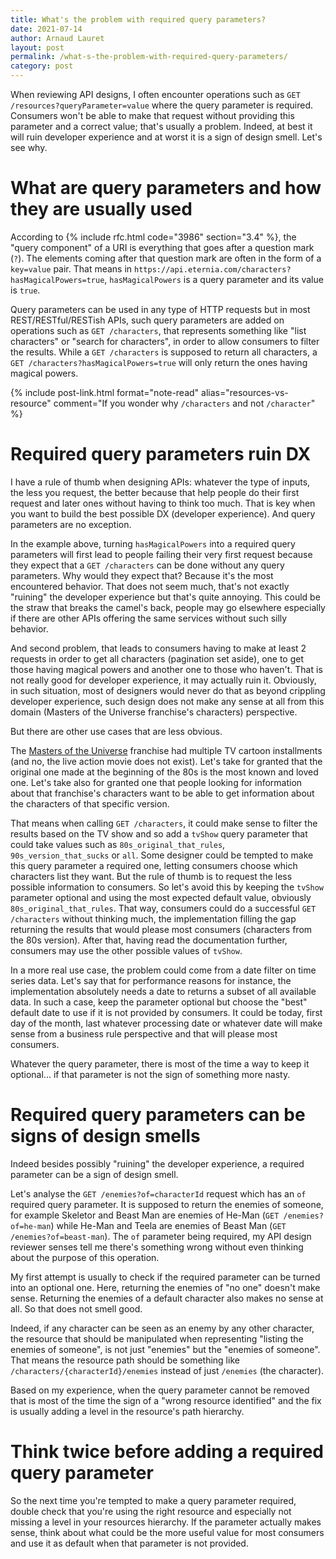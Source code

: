 ```yaml
---
title: What's the problem with required query parameters?
date: 2021-07-14
author: Arnaud Lauret
layout: post
permalink: /what-s-the-problem-with-required-query-parameters/
category: post
---
```


When reviewing API designs, I often encounter operations such as `GET /resources?queryParameter=value` where the query parameter is required.
Consumers won't be able to make that request without providing this parameter and a correct value; that's usually a problem.
Indeed, at best it will ruin developer experience and at worst it is a sign of design smell.
Let's see why.
<!--more-->

# What are query parameters and how they are usually used

According to {% include rfc.html code="3986" section="3.4" %}, the "query component" of a URI is everything that goes after a question mark (`?`).
The elements coming after that question mark are often in the form of a `key=value` pair. 
That means in `https://api.eternia.com/characters?hasMagicalPowers=true`, `hasMagicalPowers` is a query parameter and its value is `true`.

Query parameters can be used in any type of HTTP requests but in most REST/RESTful/RESTish APIs, such query parameters are added on operations such as `GET /characters`, that represents something like "list characters" or "search for characters", in order to allow consumers to filter the results.
While a `GET /characters` is supposed to return all characters, a `GET /characters?hasMagicalPowers=true` will only return the ones having magical powers.

{% include post-link.html format="note-read" alias="resources-vs-resource" comment="If you wonder why `/characters` and not `/character`" %}

# Required query parameters ruin DX

I have a rule of thumb when designing APIs: whatever the type of inputs, the less you request, the better because that help people do their first request and later ones without having to think too much.
That is key when you want to build the best possible DX (developer experience).
And query parameters are no exception.

In the example above, turning `hasMagicalPowers` into a required query parameters will first lead to people failing their very first request because they expect that a `GET /characters` can be done without any query parameters.
Why would they expect that?
Because it's the most encountered behavior.
That does not seem much, that's not exactly "ruining" the developer experience but that's quite annoying.
This could be the straw that breaks the camel's back, people may go elsewhere especially if there are other APIs offering the same services without such silly behavior.

And second problem, that leads to consumers having to make at least 2 requests in order to get all characters (pagination set aside), one to get those having magical powers and another one to those who haven't.
That is not really good for developer experience, it may actually ruin it.
Obviously, in such situation, most of designers would never do that as beyond crippling developer experience, such design does not make any sense at all from this domain (Masters of the Universe franchise's characters) perspective.

But there are other use cases that are less obvious.

The [Masters of the Universe](https://en.wikipedia.org/wiki/Masters_of_the_Universe) franchise had multiple TV cartoon installments (and no, the live action movie does not exist).
Let's take for granted that the original one made at the beginning of the 80s is the most known and loved one.
Let's take also for granted one that people looking for information about that franchise's characters want to be able to get information about the characters of that specific version.

That means when calling `GET /characters`, it could make sense to filter the results based on the TV show and so add a `tvShow` query parameter that could take values such as `80s_original_that_rules`, `90s_version_that_sucks` or `all`.
Some designer could be tempted to make this query parameter a required one, letting consumers choose which characters list they want.
But the rule of thumb is to request the less possible information to consumers.
So let's avoid this by keeping the `tvShow` parameter optional and using the most expected default value, obviously `80s_original_that_rules`.
That way, consumers could do a successful `GET /characters` without thinking much, the implementation filling the gap returning the results that would please most consumers (characters from the 80s version).
After that, having read the documentation further, consumers may use the other possible values of `tvShow`.

In a more real use case, the problem could come from a date filter on time series data.
Let's say that for performance reasons for instance, the implementation absolutely needs a date to returns a subset of all available data.
In such a case, keep the parameter optional but choose the "best" default date to use if it is not provided by consumers.
It could be today, first day of the month, last whatever processing date or whatever date will make sense from a business rule perspective and that will please most consumers.

Whatever the query parameter, there is most of the time a way to keep it optional... if that parameter is not the sign of something more nasty.

# Required query parameters can be signs of design smells

Indeed besides possibly "ruining" the developer experience, a required parameter can be a sign of design smell.

Let's analyse the `GET /enemies?of=characterId` request which has an `of` required query parameter.
It is supposed to return the enemies of someone, for example Skeletor and Beast Man are enemies of He-Man (`GET /enemies?of=he-man`) while He-Man and Teela are enemies of Beast Man (`GET /enemies?of=beast-man`).
The `of` parameter being required, my API design reviewer senses tell me there's something wrong without even thinking about the purpose of this operation.

My first attempt is usually to check if the required parameter can be turned into an optional one.
Here, returning the enemies of "no one" doesn't make sense.
Returning the enemies of a default character also makes no sense at all.
So that does not smell good.

Indeed, if any character can be seen as an enemy by any other character, the resource that should be manipulated when representing "listing the enemies of someone", is not just "enemies" but the "enemies of someone".
That means the resource path should be something like `/characters/{characterId}/enemies` instead of just `/enemies` (the character).

Based on my experience, when the query parameter cannot be removed that is most of the time the sign of a "wrong resource identified" and the fix is usually adding a level in the resource's path hierarchy.

# Think twice before adding a required query parameter

So the next time you're tempted to make a query parameter required, double check that you're using the right resource and especially not missing a level in your resources hierarchy.
If the parameter actually makes sense, think about what could be the more useful value for most consumers and use it as default when that parameter is not provided.


